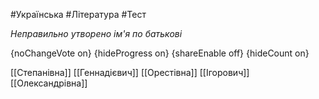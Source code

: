 #Українська #Література #Тест

*Неправильно утворено ім'я по батькові*

{noChangeVote on}
{hideProgress on}
{shareEnable off}
{hideCount on}

[[Степанівна]]
[[Геннадієвич]]
[[Орестівна]]
[[Ігорович]]
[[Олександрівна]]
